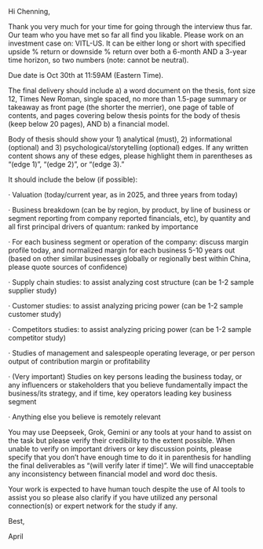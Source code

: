Hi Chenning,

Thank you very much for your time for going through the interview thus far. Our team who you have met so far all find you likable. Please work on an investment case on: VITL-US. It can be either long or short with specified upside % return or downside % return over both a 6-month AND a 3-year time horizon, so two numbers (note: cannot be neutral).

Due date is Oct 30th at 11:59AM (Eastern Time).

The final delivery should include a) a word document on the thesis, font size 12, Times New Roman, single spaced, no more than 1.5-page summary or takeaway as front page (the shorter the merrier), one page of table of contents, and pages covering below thesis points for the body of thesis (keep below 20 pages), AND b) a financial model.

Body of thesis should show your 1) analytical (must), 2) informational (optional) and 3) psychological/storytelling (optional) edges. If any written content shows any of these edges, please highlight them in parentheses as “(edge 1)”, “(edge 2)”, or “(edge 3).”

It should include the below (if possible):

·      Valuation (today/current year, as in 2025, and three years from today)

·      Business breakdown (can be by region, by product, by line of business or segment reporting from company reported financials, etc), by quantity and all first principal drivers of quantum: ranked by importance

·      For each business segment or operation of the company: discuss margin profile today, and normalized margin for each business 5-10 years out (based on other similar businesses globally or regionally best within China, please quote sources of confidence)

·      Supply chain studies: to assist analyzing cost structure (can be 1-2 sample supplier study)

·      Customer studies: to assist analyzing pricing power (can be 1-2 sample customer study)

·      Competitors studies: to assist analyzing pricing power (can be 1-2 sample competitor study)

·      Studies of management and salespeople operating leverage, or per person output of contribution margin or profitability

·      (Very important) Studies on key persons leading the business today, or any influencers or stakeholders that you believe fundamentally impact the business/its strategy, and if time, key operators leading key business segment

·      Anything else you believe is remotely relevant

You may use Deepseek, Grok, Gemini or any tools at your hand to assist on the task but please verify their credibility to the extent possible. When unable to verify on important drivers or key discussion points, please specify that you don’t have enough time to do it in parenthesis for handling the final deliverables as “(will verify later if time)”. We will find unacceptable any inconsistency between financial model and word doc thesis.

Your work is expected to have human touch despite the use of AI tools to assist you so please also clarify if you have utilized any personal connection(s) or expert network for the study if any.

 

Best,

April

